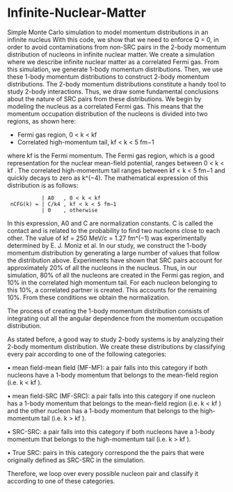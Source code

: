 # Infinite-Nuclear-Matter
Simple Monte Carlo simulation to model momentum distributions in an infinite nucleus
With this code, we show that we need to enforce Q = 0, in order to avoid contaminations from non-SRC pairs in the 2-body momentum
distribution of nucleons in infinite nuclear matter. We create a simulation where we describe infinite nuclear matter as a correlated Fermi gas. From this simulation, we generate 1-body momentum distributions. Then, we use these 1-body momentum distributions to construct 2-body momentum distributions. The 2-body momentum distributions constitute a handy tool to study 2-body interactions. Thus, we draw some fundamental conclusions about the nature of SRC pairs from these distributions. We begin by modeling the nucleus as a correlated Fermi gas. This means that the momentum occupation distribution of the nucleons is divided into two regions, as shown here:

* Fermi gas region, 0 < k < kf
* Correlated high-momentum tail, kf < k < 5 fm−1

where kf is the Fermi momentum. The Fermi gas region, which is a good representation for the nuclear mean-field potential, ranges between 0 < k < kf . The correlated high-momentum tail ranges between kf < k < 5 fm−1 and quickly decays to zero as k^(−4). The mathematical expression of this distribution is as follows:

               | A0   , 0 < k < kf
     nCFG(k) = | C/k4 , kf < k < 5 fm−1
               | 0    , otherwise
          
In this expression, A0 and C are normalization constants. C is called the contact and is related to the probability to find two nucleons close to each other. The value of kf = 250 MeV/c = 1.27 fm^(−1) was experimentally determined by E. J. Moniz et al.
In our study, we construct the 1-body momentum distribution by generating a large number of values that follow the distribution above. Experiments have shown that SRC pairs account for approximately 20% of all the nucleons in the nucleus. Thus, in our simulation, 80% of all the nucleons are created in the Fermi gas region, and 10% in the correlated high momentum tail. For each nucleon belonging to this 10%, a correlated partner is created. This accounts for the remaining 10%. From these conditions we obtain the normalization.

The process of creating the 1-body momentum distribution consists of integrating out all the angular dependence from the momentum occupation distribution.

As stated before, a good way to study 2-body systems is by analyzing their 2-body momentum distribution. We create these distributions by classifying every pair according to one of the following categories:

• mean field-mean field (MF-MF): a pair falls into this category if both nucleons have a 1-body momentum that belongs to the mean-field region (i.e. k < kf ).

• mean field-SRC (MF-SRC): a pair falls into this category if one nucleon has a 1-body momentum that belongs to the mean-field region (i.e. k < kf ) and the other nucleon has a 1-body momentum that belongs to the high-momentum tail (i.e. k > kf ).

• SRC-SRC: a pair falls into this category if both nucleons have a 1-body momentum that belongs to the high-momentum tail (i.e. k > kf ).

• True SRC: pairs in this category correspond the the pairs that were originally defined as SRC-SRC in the simulation.

Therefore, we loop over every possible nucleon pair and classify it according
to one of these categories.
